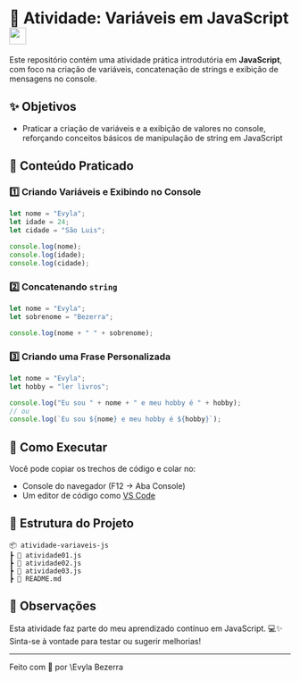 
# 🧠 Atividade: Variáveis em JavaScript <img src="https://github.com/user-attachments/assets/d3c70ce2-2a0a-4781-8b98-de7e0d7b48cd" width="30"/>

Este repositório contém uma atividade prática introdutória em **JavaScript**, com foco na criação de variáveis, concatenação de strings e exibição de mensagens no console.

## ✨ Objetivos

- Praticar a criação de variáveis e a exibição de valores no console, reforçando conceitos básicos de manipulação de string em JavaScript

## 📌 Conteúdo Praticado

### 1️⃣ Criando Variáveis e Exibindo no Console

```js
let nome = "Evyla";
let idade = 24;
let cidade = "São Luis";

console.log(nome);
console.log(idade);
console.log(cidade);
````

### 2️⃣ Concatenando `string`


```js
let nome = "Evyla";
let sobrenome = "Bezerra";

console.log(nome + " " + sobrenome); 
```

### 3️⃣ Criando uma Frase Personalizada

```js
let nome = "Evyla";
let hobby = "ler livros";

console.log("Eu sou " + nome + " e meu hobby é " + hobby);
// ou
console.log(`Eu sou ${nome} e meu hobby é ${hobby}`);
```

## 🚀 Como Executar

Você pode copiar os trechos de código e colar no:

* Console do navegador (F12 → Aba Console)
* Um editor de código como [VS Code](https://code.visualstudio.com/)

## 📁 Estrutura do Projeto

```
📦 atividade-variaveis-js
┣ 📄 atividade01.js
┣ 📄 atividade02.js
┣ 📄 atividade03.js
┣ 📄 README.md
```

## 💬 Observações

Esta atividade faz parte do meu aprendizado contínuo em JavaScript. 💻✨
Sinta-se à vontade para testar ou sugerir melhorias!

---

Feito com 💙 por \Evyla Bezerra



